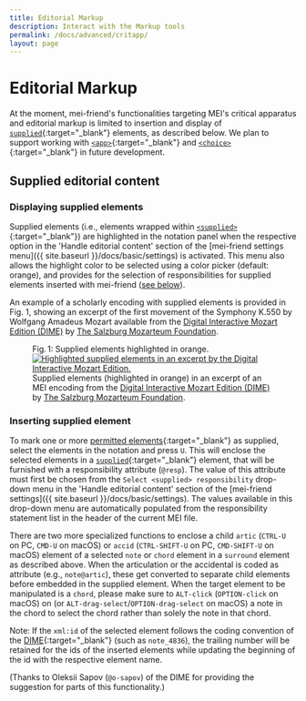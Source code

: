 ```yaml
---
title: Editorial Markup
description: Interact with the Markup tools 
permalink: /docs/advanced/critapp/
layout: page
---
```

# Editorial Markup    
At the moment, mei-friend's functionalities targeting MEI's critical apparatus and editorial markup is limited to insertion and display of [`supplied`](https://music-encoding.org/guidelines/v4/elements/supplied.html){:target="_blank"} elements, as described below.  We plan to support working with [`<app>`](https://music-encoding.org/guidelines/v4/elements/app.html){:target="_blank"} and [`<choice>`](https://music-encoding.org/guidelines/v4/elements/choice.html){:target="_blank"} in future development. 
## Supplied editorial content
### Displaying supplied elements

Supplied elements (i.e., elements wrapped within [`<supplied>`](https://music-encoding.org/guidelines/v4/elements/supplied.html){:target="_blank"}) are highlighted in the notation panel when the respective option in the 'Handle editorial content' section of the [mei-friend settings menu]({{ site.baseurl }}/docs/basic/settings) is activated. This menu also allows the highlight color to be selected using a color picker (default: orange), and provides for the selection of responsibilities for supplied elements inserted with mei-friend ([see below](#inserting-supplied-element)). 

An example of a scholarly encoding with supplied elements is provided in Fig. 1, showing an excerpt of the first movement of the Symphony K.550 by Wolfgang Amadeus Mozart available from the <a href="https://dme.mozarteum.at/en/music/edition/" target="_blank">Digital Interactive Mozart Edition (DIME)</a> by <a href="https://mozarteum.at" target="_blank">The Salzburg Mozarteum Foundation</a>. 

<figure class="figure">
    <div class="figure-title">Fig.&thinsp;1: Supplied elements highlighted in orange.</div>
    <a href="https://dme.mozarteum.at/movi/navigator/11586" target="_blank">
       <img class="figure-img" src="{{ site.baseurl }}/assets/img/markup/Critical-supplied-DIME.png" 
        alt="Highlighted supplied elements in an excerpt by the Digital Interactive Mozart Edition." />
    </a>
    <figcaption class="figure-caption">Supplied elements (highlighted in orange) in an excerpt of an MEI encoding from the <a href="https://dme.mozarteum.at/en/music/edition/" target="_blank">Digital Interactive Mozart Edition (DIME)</a> by <a href="https://mozarteum.at" target="_blank">The Salzburg Mozarteum Foundation</a>.</figcaption>
</figure>

### Inserting supplied element

To mark one or more [permitted elements](https://music-encoding.org/guidelines/v4/elements/supplied#mayContain){:target="_blank"} as supplied, select the elements in the notation and press `U`. This will enclose the selected elements in a [`supplied`](https://music-encoding.org/guidelines/v4/elements/supplied#mayContain){:target="_blank"} element, that will be furnished with a responsibility attribute (`@resp`). The value of this attribute must first be chosen from the `Select <supplied> responsibility` drop-down menu in the 'Handle editorial content' section of the [mei-friend settings]({{ site.baseurl }}/docs/basic/settings). The values available in this drop-down menu are automatically populated from the responsibility statement list in the header of the current MEI file. 

There are two more specialized functions to enclose a child `artic` (`CTRL-U` on PC, `CMD-U` on macOS) or `accid` (`CTRL-SHIFT-U` on PC, `CMD-SHIFT-U` on macOS) element of a selected `note` or `chord` element in a `surround` element as described above. When the articulation or the accidental is coded as attribute (e.g., `note@artic`), these get converted to separate child elements before embedded in the supplied element. When the target element to be manipulated is a `chord`, please make sure to `ALT-click` (`OPTION-click` on macOS) on (or `ALT-drag-select`/`OPTION-drag-select` on macOS) a note in the chord to select the chord rather than solely the note in that chord.

Note: If the `xml:id` of the selected element follows the coding convention of the [DIME](https://mozarteum.at/dime){:target="_blank"} (such as `note_4836`), the trailing number will be retained for the ids of the inserted elements while updating the beginning of the id with the respective element name. 

(Thanks to Oleksii Sapov (`@o-sapov`) of the DIME for providing the suggestion for parts of this functionality.)
